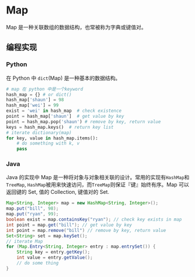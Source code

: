 # Map

Map 是一种关联数组的数据结构，也常被称为字典或键值对。

## 编程实现

### Python

在 Python 中 `dict`\(Map\) 是一种基本的数据结构。

```python
# map 在 python 中是一个keyword
hash_map = {} # or dict()
hash_map['shaun'] = 98
hash_map['wei'] = 99
exist = 'wei' in hash_map  # check existence
point = hash_map['shaun']  # get value by key
point = hash_map.pop('shaun') # remove by key, return value
keys = hash_map.keys()  # return key list
# iterate dictionary(map)
for key, value in hash_map.items():
    # do something with k, v
    pass
```

### Java

Java 的实现中 Map 是一种将对象与对象相关联的设计。常用的实现有`HashMap`和`TreeMap`, `HashMap`被用来快速访问，而`TreeMap`则保证『键』始终有序。Map 可以返回键的 Set, 值的 Collection, 键值对的 Set.

```java
Map<String, Integer> map = new HashMap<String, Integer>();
map.put("bill", 98);
map.put("ryan", 99);
boolean exist = map.containsKey("ryan"); // check key exists in map
int point = map.get("bill"); // get value by key
int point = map.remove("bill") // remove by key, return value
Set<String> set = map.keySet();
// iterate Map
for (Map.Entry<String, Integer> entry : map.entrySet()) {
    String key = entry.getKey();
    int value = entry.getValue();
    // do some thing
}
```


